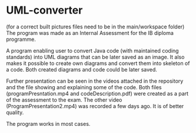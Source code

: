 # UML-converter

(for a correct built pictures files need to be in the main/workspace folder)
The program was made as an Internal Assessment for the IB diploma programme.

A program enabling user to convert Java code (with maintained coding standards) into UML diagrams that can be later saved as an image.
It also makes it possible to create own diagrams and convert them into skeleton of a code. Both created diagrams and code could be later saved.

Further presentation can be seen in the videos attached in the repository and the file showing and explaining some of the code. Both files (programPresntation.mp4 and codeDescription.pdf) were created as a part of the assessment to the exam. The other video (ProgramPresentation2.mp4) was recorded a few days ago. It is of better quality.

The program works in most cases.
